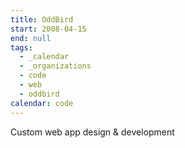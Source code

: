```yaml
---
title: OddBird
start: 2008-04-15
end: null
tags:
  - _calendar
  - _organizations
  - code
  - web
  - oddbird
calendar: code
---
```


Custom web app design & development
